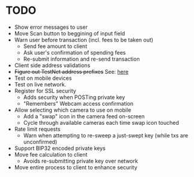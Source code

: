# TODO

* Show error messages to user
* Move Scan button to beggining of input field
* Warn user before transaction (incl. fees to be taken out)
  * Send fee amount to client
  * Ask user's confirmation of spending fees
  * Re-submit information and re-send transaction
* Client side address validations
* ~~Figure out TestNet address prefixes~~ See: [here](http://www.reddit.com/r/dogecoindev/comments/22dvlz/what_are_dogecoins_live_testnet_address_prefixes/cgm2qfv)
* Test on mobile devices
* Test on live network.
* Register for SSL security
  * Adds security when POSTing private key
  * "Remembers" Webcam access confirmation
* Allow selecting which camera to use on mobile
  * Add a "swap" icon in the camera feed on-screen
  * Cycle through available cameras each time swap icon touched
* Rate limit requests
  * Warn when attempting to re-sweep a just-swept key (while txs are unconfirmed)
* Support BIP32 encoded private keys
* Move fee calculation to client
  * Avoids re-submitting private key over network
* Move entire process to client to enhance security
